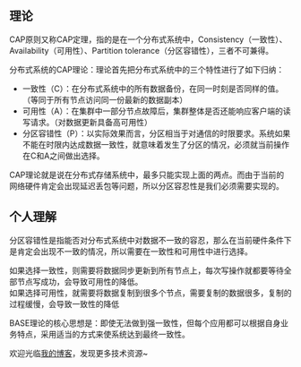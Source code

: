## 理论
CAP原则又称CAP定理，指的是在一个分布式系统中，Consistency（一致性）、 Availability（可用性）、Partition tolerance（分区容错性），三者不可兼得。

分布式系统的CAP理论：理论首先把分布式系统中的三个特性进行了如下归纳：

* 一致性（C）：在分布式系统中的所有数据备份，在同一时刻是否同样的值。（等同于所有节点访问同一份最新的数据副本）
* 可用性（A）：在集群中一部分节点故障后，集群整体是否还能响应客户端的读写请求。（对数据更新具备高可用性）
* 分区容错性（P）：以实际效果而言，分区相当于对通信的时限要求。系统如果不能在时限内达成数据一致性，就意味着发生了分区的情况，必须就当前操作在C和A之间做出选择。

CAP理论就是说在分布式存储系统中，最多只能实现上面的两点。而由于当前的网络硬件肯定会出现延迟丢包等问题，所以分区容忍性是我们必须需要实现的。

## 个人理解
分区容错性是指能否对分布式系统中对数据不一致的容忍，那么在当前硬件条件下是肯定会出现不一致的情况，所以需要在一致性和可用性中进行选择。

如果选择一致性，则需要将数据同步更新到所有节点上，每次写操作就都要等待全部节点写成功，会导致可用性的降低。  
如果选择可用性，就需要将数据复制到很多个节点，需要复制的数据很多，复制的过程缓慢，会导致一致性的降低

BASE理论的核心思想是：即使无法做到强一致性，但每个应用都可以根据自身业务特点，采用适当的方式来使系统达到最终一致性。

欢迎光临[我的博客](http://www.wangtianyi.top/?utm_source=github&utm_medium=github)，发现更多技术资源~
